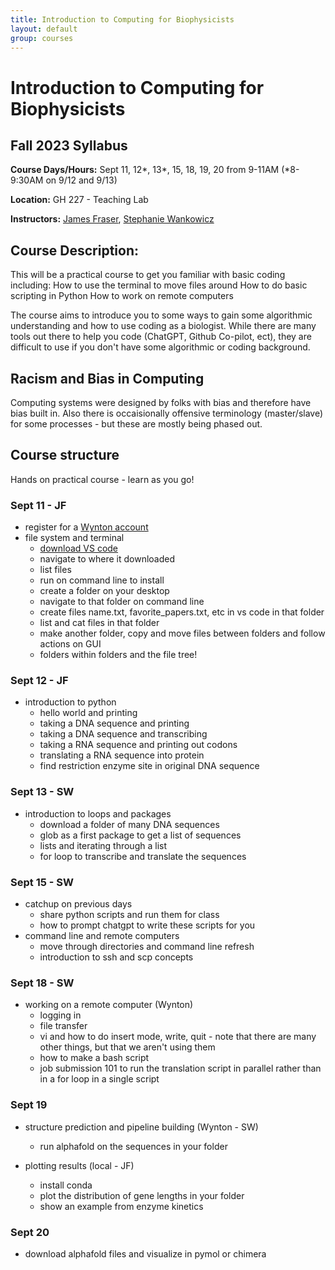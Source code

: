 ```yaml
---
title: Introduction to Computing for Biophysicists
layout: default
group: courses
---
```


# Introduction to Computing for Biophysicists

## Fall 2023 Syllabus

**Course Days/Hours:** Sept 11, 12*, 13*, 15, 18, 19, 20 from 9-11AM (*8-9:30AM on 9/12 and 9/13)

**Location:** GH 227 - Teaching Lab

**Instructors:** [James Fraser](mailto:jfraser@fraserlab.com), [Stephanie Wankowicz](mailto:mullane.stephanie@gmail.com)



## Course Description:
This will be a practical course to get you familiar with basic coding including:
    How to use the terminal to move files around
    How to do basic scripting in Python
    How to work on remote computers

The course aims to introduce you to some ways to gain some algorithmic understanding and how to use coding as a biologist. While there are many tools out there to help you code (ChatGPT, Github Co-pilot, ect), they are difficult to use if you don't have some algorithmic or coding background. 


## Racism and Bias in Computing
Computing systems were designed by folks with bias and therefore have bias built in. Also there is occaisionally offensive terminology (master/slave) for some processes - but these are mostly being phased out.


## Course structure
Hands on practical course - learn as you go!
### Sept 11 - JF
- register for a [Wynton account](https://wynton.ucsf.edu/hpc/about/join.html)
- file system and terminal
    - [download VS code](https://code.visualstudio.com/download)
    - navigate to where it downloaded
    - list files
    - run on command line to install
    - create a folder on your desktop
    - navigate to that folder on command line
    - create files name.txt, favorite_papers.txt, etc in vs code in that folder
    - list and cat files in that folder
    - make another folder, copy and move files between folders and follow actions on GUI
    - folders within folders and the file tree!

### Sept 12 - JF
- introduction to python
    - hello world and printing
    - taking a DNA sequence and printing
    - taking a DNA sequence and transcribing
    - taking a RNA sequence and printing out codons
    - translating a RNA sequence into protein
    - find restriction enzyme site in original DNA sequence

### Sept 13 - SW
- introduction to loops and packages
    - download a folder of many DNA sequences
    - glob as a first package to get a list of sequences
    - lists and iterating through a list
    - for loop to transcribe and translate the sequences

### Sept 15 - SW
- catchup on previous days
    - share python scripts and run them for class
    - how to prompt chatgpt to write these scripts for you
- command line and remote computers 
    - move through directories and command line refresh
    - introduction to ssh and scp concepts

### Sept 18 - SW 
- working on a remote computer (Wynton)
    - logging in
    - file transfer
    - vi and how to do insert mode, write, quit - note that there are many other things, but that we aren't using them
    - how to make a bash script 
    - job submission 101 to run the translation script in parallel rather than in a for loop in a single script

### Sept 19
- structure prediction and pipeline building (Wynton - SW)
    - run alphafold on the sequences in your folder
      
- plotting results (local - JF)
    - install conda
    - plot the distribution of gene lengths in your folder
    - show an example from enzyme kinetics

### Sept 20
- download alphafold files and visualize in pymol or chimera

